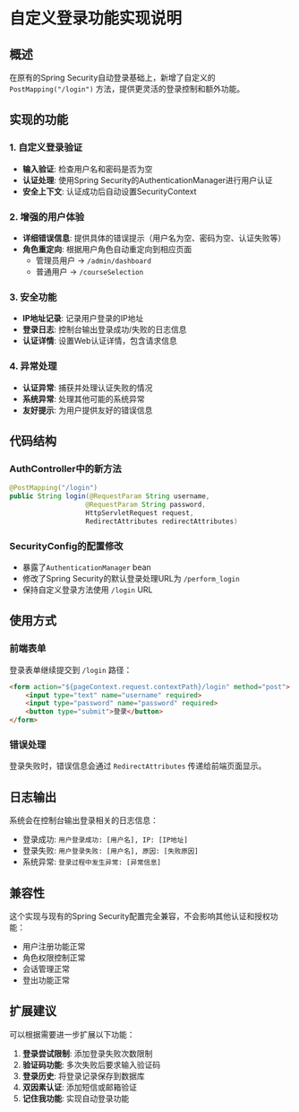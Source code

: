 # 自定义登录功能实现说明

## 概述

在原有的Spring Security自动登录基础上，新增了自定义的 `PostMapping("/login")` 方法，提供更灵活的登录控制和额外功能。

## 实现的功能

### 1. 自定义登录验证
- **输入验证**: 检查用户名和密码是否为空
- **认证处理**: 使用Spring Security的AuthenticationManager进行用户认证
- **安全上下文**: 认证成功后自动设置SecurityContext

### 2. 增强的用户体验
- **详细错误信息**: 提供具体的错误提示（用户名为空、密码为空、认证失败等）
- **角色重定向**: 根据用户角色自动重定向到相应页面
  - 管理员用户 → `/admin/dashboard`
  - 普通用户 → `/courseSelection`

### 3. 安全功能
- **IP地址记录**: 记录用户登录的IP地址
- **登录日志**: 控制台输出登录成功/失败的日志信息
- **认证详情**: 设置Web认证详情，包含请求信息

### 4. 异常处理
- **认证异常**: 捕获并处理认证失败的情况
- **系统异常**: 处理其他可能的系统异常
- **友好提示**: 为用户提供友好的错误信息

## 代码结构

### AuthController中的新方法
```java
@PostMapping("/login")
public String login(@RequestParam String username,
                   @RequestParam String password,
                   HttpServletRequest request,
                   RedirectAttributes redirectAttributes)
```

### SecurityConfig的配置修改
- 暴露了`AuthenticationManager` bean
- 修改了Spring Security的默认登录处理URL为 `/perform_login`
- 保持自定义登录方法使用 `/login` URL

## 使用方式

### 前端表单
登录表单继续提交到 `/login` 路径：
```html
<form action="${pageContext.request.contextPath}/login" method="post">
    <input type="text" name="username" required>
    <input type="password" name="password" required>
    <button type="submit">登录</button>
</form>
```

### 错误处理
登录失败时，错误信息会通过 `RedirectAttributes` 传递给前端页面显示。

## 日志输出

系统会在控制台输出登录相关的日志信息：
- 登录成功: `用户登录成功: [用户名], IP: [IP地址]`
- 登录失败: `用户登录失败: [用户名], 原因: [失败原因]`
- 系统异常: `登录过程中发生异常: [异常信息]`

## 兼容性

这个实现与现有的Spring Security配置完全兼容，不会影响其他认证和授权功能：
- 用户注册功能正常
- 角色权限控制正常
- 会话管理正常
- 登出功能正常

## 扩展建议

可以根据需要进一步扩展以下功能：
1. **登录尝试限制**: 添加登录失败次数限制
2. **验证码功能**: 多次失败后要求输入验证码
3. **登录历史**: 将登录记录保存到数据库
4. **双因素认证**: 添加短信或邮箱验证
5. **记住我功能**: 实现自动登录功能 